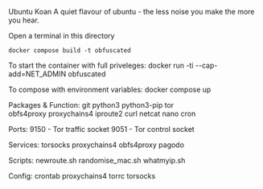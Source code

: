 Ubuntu Koan
    A quiet flavour of ubuntu - the less noise you make the more you hear.

Open a terminal in this directory

    docker compose build -t obfuscated

To start the container with full priveleges:
    docker run -ti --cap-add=NET_ADMIN obfuscated

To compose with environment variables:
    docker compose up

Packages & Function:
    git 
    python3 
    python3-pip 
    tor  
    obfs4proxy
    proxychains4 
    iproute2 
    curl 
    netcat
    nano
    cron

Ports:
    9150 - Tor traffic socket
    9051 - Tor control socket

Services:
    torsocks
    proxychains4
    obfs4proxy
    pagodo

Scripts:
    newroute.sh
    randomise_mac.sh
    whatmyip.sh

Config:
    crontab
    proxychains4
    torrc
    torsocks